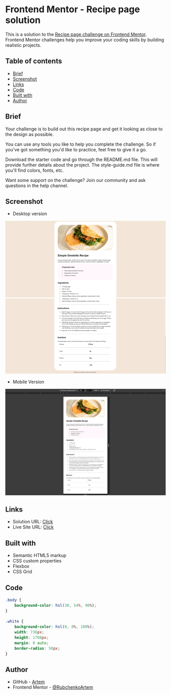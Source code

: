 # Frontend Mentor - Recipe page solution

This is a solution to the [Recipe page challenge on Frontend Mentor](https://www.frontendmentor.io/challenges/recipe-page-KiTsR8QQKm). Frontend Mentor challenges help you improve your coding skills by building realistic projects.

## Table of contents

- [Brief](#brief)
- [Screenshot](#screenshot)
- [Links](#links)
- [Code](#code)
- [Built with](#built-with)
- [Author](#author)

## Brief

 Your challenge is to build out this recipe page and get it looking as close to the design as possible.

You can use any tools you like to help you complete the challenge. So if you've got something you'd like to practice, feel free to give it a go.

Download the starter code and go through the README.md file. This will provide further details about the project. The style-guide.md file is where you'll find colors, fonts, etc.

Want some support on the challenge? Join our community and ask questions in the help channel.

## Screenshot

- Desktop version

![Desktop-1](/screenshots/1.png)![Desktop-2](/screenshots/2.png)

- Mobile Version

![Mobile](/screenshots/3.png)

## Links

- Solution URL: [Click](https://www.frontendmentor.io/solutions/css-html5-wDJfaLh1Lr)
- Live Site URL: [Click](https://rubchenkoartem.github.io/Recipe-page-Frontend-Mentor/)

## Built with

- Semantic HTML5 markup
- CSS custom properties
- Flexbox
- CSS Grid

## Code

```css
.body {
    background-color: hsl(30, 54%, 90%);
}

.white {
    background-color: hsl(0, 0%, 100%);
    width: 736px;
    height: 1708px;
    margin: 0 auto; 
    border-radius: 50px;
}
```

## Author

- GitHub - [Artem](https://github.com/RubchenkoArtem)
- Frontend Mentor - [@RubchenkoArtem](https://www.frontendmentor.io/profile/RubchenkoArtem)
